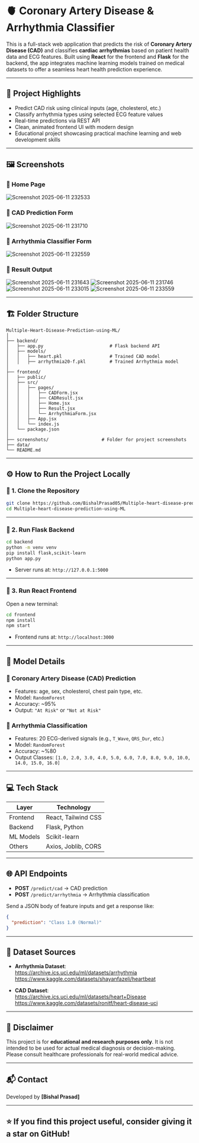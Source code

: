 
# 🫀 Coronary Artery Disease & Arrhythmia Classifier

This is a full-stack web application that predicts the risk of **Coronary Artery Disease (CAD)** and classifies **cardiac arrhythmias** based on patient health data and ECG features. Built using **React** for the frontend and **Flask** for the backend, the app integrates machine learning models trained on medical datasets to offer a seamless heart health prediction experience.

---

## 🧠 Project Highlights

- Predict CAD risk using clinical inputs (age, cholesterol, etc.)
- Classify arrhythmia types using selected ECG feature values
- Real-time predictions via REST API
- Clean, animated frontend UI with modern design
- Educational project showcasing practical machine learning and web development skills

---

## 🖼️ Screenshots

### 🔹 Home Page
![Screenshot 2025-06-11 232533](https://github.com/user-attachments/assets/16d560ab-9631-4d2e-847c-9fba7ba9e9e2)

### 🔹 CAD Prediction Form
![Screenshot 2025-06-11 231710](https://github.com/user-attachments/assets/86d6a701-c541-4527-85ea-27ee5562beb0)

### 🔹 Arrhythmia Classifier Form
![Screenshot 2025-06-11 232559](https://github.com/user-attachments/assets/06558bc9-8a28-44fb-8af1-152ceeab3f34)

### 🔹 Result Output

![Screenshot 2025-06-11 231643](https://github.com/user-attachments/assets/704a1df6-d235-4cb7-9a1b-a0e77ca85168)
![Screenshot 2025-06-11 231746](https://github.com/user-attachments/assets/e9928ab5-5afc-4c6f-959a-c58857d5d1f0)
![Screenshot 2025-06-11 233015](https://github.com/user-attachments/assets/896ca084-fe25-4373-8519-86575a051fe8)
![Screenshot 2025-06-11 233559](https://github.com/user-attachments/assets/91a1b69e-ef62-477c-a466-52d89be5a4da)


---

## 🏗️ Folder Structure

```
Multiple-Heart-Disease-Prediction-using-ML/
│
├── backend/
│   ├── app.py                         # Flask backend API
│   ├── models/
│   │   ├── heart.pkl                  # Trained CAD model
│   │   ├── arrhythmia20-f.pkl         # Trained Arrhythmia model
│
├── frontend/
│   ├── public/
│   ├── src/
│   │   ├── pages/
│   │   │   ├── CADForm.jsx
│   │   │   ├── CADResult.jsx
│   │   │   ├── Home.jsx
│   │   │   ├── Result.jsx
│   │   │   └── ArrhythmiaForm.jsx
│   │   ├── App.jsx
│   │   └── index.js
│   └── package.json
│
├── screenshots/                    # Folder for project screenshots
├── data/ 
└── README.md
```

---

## ⚙️ How to Run the Project Locally

### 🔹 1. Clone the Repository

```bash
git clone https://github.com/BishalPrasad05/Multiple-heart-disease-prediction-using-ML.git
cd Multiple-heart-disease-prediction-using-ML
```

---

### 🔹 2. Run Flask Backend

```bash
cd backend
python -m venv venv
pip install flask,scikit-learn
python app.py
```

- Server runs at: `http://127.0.0.1:5000`

---

### 🔹 3. Run React Frontend

Open a new terminal:

```bash
cd frontend
npm install
npm start
```

- Frontend runs at: `http://localhost:3000`

---

## 🧪 Model Details

### 🔸 Coronary Artery Disease (CAD) Prediction
- Features: age, sex, cholesterol, chest pain type, etc.
- Model: `RandomForest`
- Accuracy: ~95%
- Output: `"At Risk"` or `"Not at Risk"`

### 🔸 Arrhythmia Classification
- Features: 20 ECG-derived signals (e.g., `T_Wave`, `QRS_Dur`, etc.)
- Model: `RandomForest`
- Accuracy: ~%80
- Output Classes: `[1.0, 2.0, 3.0, 4.0, 5.0, 6.0, 7.0, 8.0, 9.0, 10.0, 14.0, 15.0, 16.0]`

---

## 💻 Tech Stack

| Layer      | Technology           |
|------------|----------------------|
| Frontend   | React, Tailwind CSS  |
| Backend    | Flask, Python        |
| ML Models  | Scikit-learn         |
| Others     | Axios, Joblib, CORS  |

---

## 🌐 API Endpoints

- **POST** `/predict/cad` → CAD prediction  
- **POST** `/predict/arrhythmia` → Arrhythmia classification  

Send a JSON body of feature inputs and get a response like:
```json
{
  "prediction": "Class 1.0 (Normal)"
}
```

---

## 📂 Dataset Sources

- **Arrhythmia Dataset**:  
  https://archive.ics.uci.edu/ml/datasets/arrhythmia  
  https://www.kaggle.com/datasets/shayanfazeli/heartbeat

- **CAD Dataset**:  
  https://archive.ics.uci.edu/ml/datasets/heart+Disease  
  https://www.kaggle.com/datasets/ronitf/heart-disease-uci

---

## 📌 Disclaimer

This project is for **educational and research purposes only**. It is not intended to be used for actual medical diagnosis or decision-making. Please consult healthcare professionals for real-world medical advice.

---

## 📬 Contact

Developed by **[Bishal Prasad]**

---

## ⭐ If you find this project useful, consider giving it a star on GitHub!
